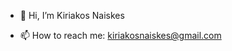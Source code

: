 - 👋 Hi, I’m Kiriakos Naiskes
<!---
- 👀 I’m interested in anything related to programming, especially at IoT (Internet of Things) and automatizations
- 🌱 I’m currently learning about AWS and Blockchain
- 💞️ I’m looking to collaborate in interesting Open Source projects that want to make a difference
--->
- 📫 How to reach me: kiriakosnaiskes@gmail.com

<!---
KNaiskes/KNaiskes is a ✨ special ✨ repository because its `README.md` (this file) appears on your GitHub profile.
You can click the Preview link to take a look at your changes.
--->
